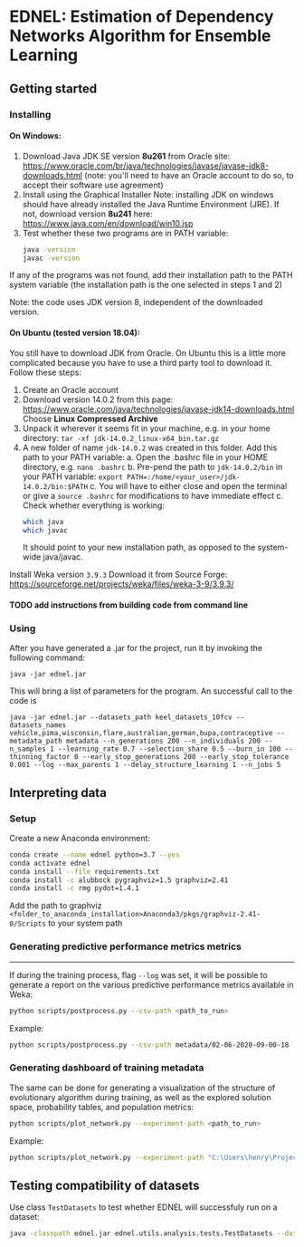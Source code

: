 # EDNEL: Estimation of Dependency Networks Algorithm for Ensemble Learning

## Getting started

### Installing

#### On Windows:

1. Download Java JDK SE version **8u261** from Oracle site: 
https://www.oracle.com/br/java/technologies/javase/javase-jdk8-downloads.html (note: you'll need to have an Oracle 
account to do so, to accept their software use agreement)
2. Install using the Graphical Installer
	Note: installing JDK on windows should have already installed the Java Runtime Environment (JRE). If not, 
		download version **8u241** here: https://www.java.com/en/download/win10.jsp
3. Test whether these two programs are in PATH variable:
	```bash
    java -version
    javac -version
    ```

If any of the programs was not found, add their installation path to the PATH system variable (the installation path 
is the one selected in steps 1 and 2)

Note: the code uses JDK version 8, independent of the downloaded version.

#### On Ubuntu (tested version 18.04):

You still have to download JDK from Oracle. On Ubuntu this is a little more complicated because you have to use a third
party tool to download it. Follow these steps:

1. Create an Oracle account
2. Download version 14.0.2 from this page: https://www.oracle.com/java/technologies/javase-jdk14-downloads.html
Choose **Linux Compressed Archive**
3. Unpack it wherever it seems fit in your machine, e.g. in your home directory: `tar -xf jdk-14.0.2_linux-x64_bin.tar.gz`
4. A new folder of name `jdk-14.0.2` was created in this folder. Add this path to your PATH variable:
    a. Open the .bashrc file in your HOME directory, e.g. `nano .bashrc`
    b. Pre-pend the path to `jdk-14.0.2/bin` in your PATH variable: `export PATH=:/home/<your_user>/jdk-14.0.2/bin:$PATH`
    c. You will have to either close and open the terminal or give a `source .bashrc` for modifications to have 
    immediate effect
    c. Check whether everything is working:
    ```bash
   which java
   which javac
    ```
   It should point to your new installation path, as opposed to the system-wide java/javac.

Install Weka version `3.9.3`
Download it from Source Forge: https://sourceforge.net/projects/weka/files/weka-3-9/3.9.3/


#### TODO add instructions from building code from command line

### Using

After you have generated a .jar for the project, run it by invoking the following command:

```
java -jar ednel.jar
```

This will bring a list of parameters for the program. An successful call to the code is

```
java -jar ednel.jar --datasets_path keel_datasets_10fcv --datasets_names vehicle,pima,wisconsin,flare,australian,german,bupa,contraceptive --metadata_path metadata --n_generations 200 --n_individuals 200 --n_samples 1 --learning_rate 0.7 --selection_share 0.5 --burn_in 100 --thinning_factor 0 --early_stop_generations 200 --early_stop_tolerance 0.001 --log --max_parents 1 --delay_structure_learning 1 --n_jobs 5 
```

## Interpreting data

### Setup

Create a new Anaconda environment:


```bash
conda create --name ednel python=3.7 --yes
conda activate ednel
conda install --file requirements.txt
conda install -c alubbock pygraphviz=1.5 graphviz=2.41
conda install -c rmg pydot=1.4.1
```
 
Add the path to graphviz ```<folder_to_anaconda_installation>Anaconda3/pkgs/graphviz-2.41-0/Scripts``` to your system 
path

### Generating predictive performance metrics metrics

---

If during the training process, flag `--log` was set, it will be possible to generate a report on the various
 predictive performance metrics available in Weka:

```bash
python scripts/postprocess.py --csv-path <path_to_run>
```

Example:

```bash
python scripts/postprocess.py --csv-path metadata/02-06-2020-09-00-18
```

### Generating dashboard of training metadata

The same can be done for generating a visualization of the structure of evolutionary algorithm during training, as well
as the explored solution space, probability tables, and population metrics:

```bash
python scripts/plot_network.py --experiment-path <path_to_run>
```

Example:

```bash
python scripts/plot_network.py --experiment-path "C:\Users\henry\Projects\trash\28-06-2020-14-14-49\dummygerman\sample_01_fold_01"
```

## Testing compatibility of datasets

Use class `TestDatasets` to test whether EDNEL will successfuly run on a dataset:

```bash
java -classpath ednel.jar ednel.utils.analysis.tests.TestDatasets --datasets_path <datasets_path> --datasets_names null --metadata_path null --n_generations 2 --n_individuals 25 --n_samples 1 --learning_rate 0.7 --selection_share 0.5 --burn_in 2 --thinning_factor 0 --early_stop_generations 200 --early_stop_tolerance 0.001 --max_parents 0 --delay_structure_learning 1 --n_jobs 1 --timeout 300
```
